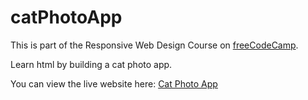 # catPhotoApp
This is part of the Responsive Web Design Course on [freeCodeCamp](https://www.freecodecamp.org/learn/2022/responsive-web-design/learn-html-by-building-a-cat-photo-app/step-1). 

Learn html by building a cat photo app.

You can view the live website here: [Cat Photo App](https://wanjikuwanjiku.github.io/catPhotoApp)

